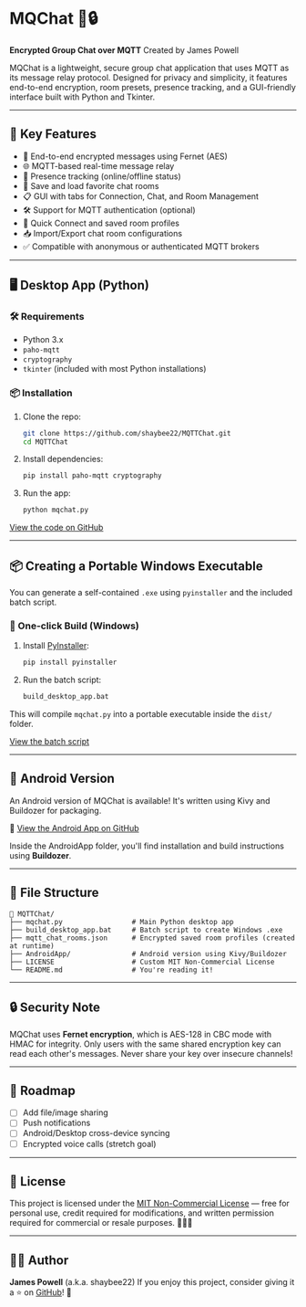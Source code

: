 # MQChat 💬🔒

**Encrypted Group Chat over MQTT**
Created by James Powell

MQChat is a lightweight, secure group chat application that uses MQTT as its message relay protocol. Designed for privacy and simplicity, it features end-to-end encryption, room presets, presence tracking, and a GUI-friendly interface built with Python and Tkinter.

---

## 🧠 Key Features

* 🔐 End-to-end encrypted messages using Fernet (AES)
* 🌐 MQTT-based real-time message relay
* 👤 Presence tracking (online/offline status)
* 💾 Save and load favorite chat rooms
* 📋 GUI with tabs for Connection, Chat, and Room Management
* 🛠️ Support for MQTT authentication (optional)
* 🚀 Quick Connect and saved room profiles
* 📥 Import/Export chat room configurations
* ✅ Compatible with anonymous or authenticated MQTT brokers

---

## 🖥️ Desktop App (Python)

### 🛠 Requirements

* Python 3.x
* `paho-mqtt`
* `cryptography`
* `tkinter` (included with most Python installations)

### 📦 Installation

1. Clone the repo:

   ```bash
   git clone https://github.com/shaybee22/MQTTChat.git
   cd MQTTChat
   ```

2. Install dependencies:

   ```bash
   pip install paho-mqtt cryptography
   ```

3. Run the app:

   ```bash
   python mqchat.py
   ```

[View the code on GitHub](https://github.com/shaybee22/MQTTChat/blob/main/mqchat.py)

---

## 📦 Creating a Portable Windows Executable

You can generate a self-contained `.exe` using `pyinstaller` and the included batch script.

### 🔧 One-click Build (Windows)

1. Install [PyInstaller](https://pyinstaller.org/):

   ```bash
   pip install pyinstaller
   ```

2. Run the batch script:

   ```bash
   build_desktop_app.bat
   ```

This will compile `mqchat.py` into a portable executable inside the `dist/` folder.

[View the batch script](https://github.com/shaybee22/MQTTChat/blob/main/build_desktop_app.bat)

---

## 📱 Android Version

An Android version of MQChat is available! It's written using Kivy and Buildozer for packaging.

📂 [View the Android App on GitHub](https://github.com/shaybee22/MQTTChat/tree/main/AndroidApp)

Inside the AndroidApp folder, you'll find installation and build instructions using **Buildozer**.

---

## 📁 File Structure

```
📁 MQTTChat/
├── mqchat.py                 # Main Python desktop app
├── build_desktop_app.bat     # Batch script to create Windows .exe
├── mqtt_chat_rooms.json      # Encrypted saved room profiles (created at runtime)
├── AndroidApp/               # Android version using Kivy/Buildozer
├── LICENSE                   # Custom MIT Non-Commercial License
└── README.md                 # You're reading it!
```

---

## 🔒 Security Note

MQChat uses **Fernet encryption**, which is AES-128 in CBC mode with HMAC for integrity. Only users with the same shared encryption key can read each other's messages. Never share your key over insecure channels!

---

## 🔧 Roadmap

* [ ] Add file/image sharing
* [ ] Push notifications
* [ ] Android/Desktop cross-device syncing
* [ ] Encrypted voice calls (stretch goal)

---

## 📜 License

This project is licensed under the [MIT Non-Commercial License](https://github.com/shaybee22/MQTTChat/blob/main/LICENSE) — free for personal use, credit required for modifications, and written permission required for commercial or resale purposes. 🥥🌴😉

---

## 🙋‍♂️ Author

**James Powell** (a.k.a. shaybee22)
If you enjoy this project, consider giving it a ⭐ on [GitHub](https://github.com/shaybee22/MQTTChat)! 💙

